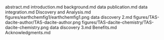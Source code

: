 abstract.md
introduction.md
background.md
data publication.md
data integration.md
Discovery and Analysis.md
figures/earthchemfig1/earthchemfig1.png
data discovery 2.md
figures/TAS-dacite-author/TAS-dacite-author.png
figures/TAS-dacite-chemistry/TAS-dacite-chemistry.png
data discovery 3.md
Benefits.md
Acknowledgments.md
